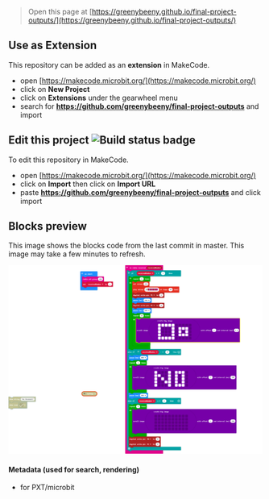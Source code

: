 
> Open this page at [https://greenybeeny.github.io/final-project-outputs/](https://greenybeeny.github.io/final-project-outputs/)

## Use as Extension

This repository can be added as an **extension** in MakeCode.

* open [https://makecode.microbit.org/](https://makecode.microbit.org/)
* click on **New Project**
* click on **Extensions** under the gearwheel menu
* search for **https://github.com/greenybeeny/final-project-outputs** and import

## Edit this project ![Build status badge](https://github.com/greenybeeny/final-project-outputs/workflows/MakeCode/badge.svg)

To edit this repository in MakeCode.

* open [https://makecode.microbit.org/](https://makecode.microbit.org/)
* click on **Import** then click on **Import URL**
* paste **https://github.com/greenybeeny/final-project-outputs** and click import

## Blocks preview

This image shows the blocks code from the last commit in master.
This image may take a few minutes to refresh.

![A rendered view of the blocks](https://github.com/greenybeeny/final-project-outputs/raw/master/.github/makecode/blocks.png)

#### Metadata (used for search, rendering)

* for PXT/microbit
<script src="https://makecode.com/gh-pages-embed.js"></script><script>makeCodeRender("{{ site.makecode.home_url }}", "{{ site.github.owner_name }}/{{ site.github.repository_name }}");</script>
